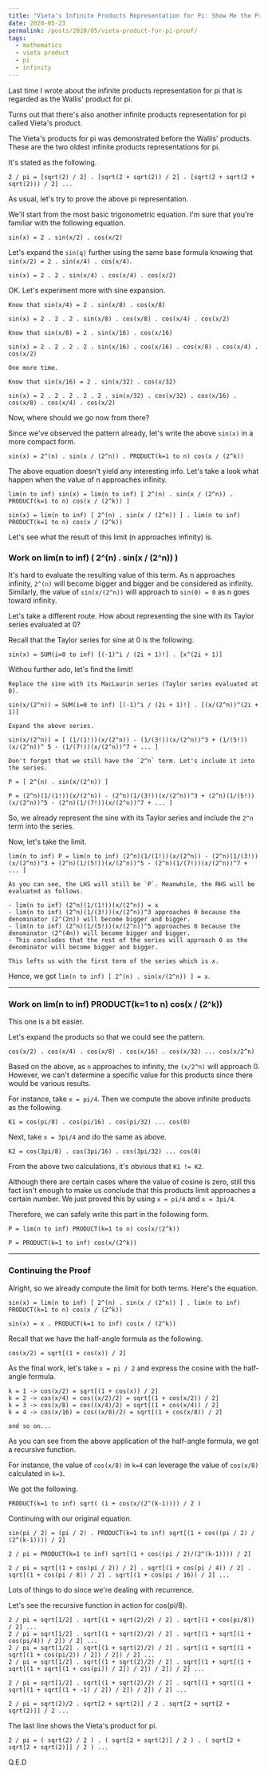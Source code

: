 ```yaml
---
title: "Vieta's Infinite Products Representation for Pi: Show Me the Proof!"
date: 2020-05-23
permalink: /posts/2020/05/vieta-product-for-pi-proof/
tags:
  - mathematics
  - vieta product
  - pi
  - infinity
---
```


Last time I wrote about the infinite products representation for pi that is regarded as the Wallis' product for pi.

Turns out that there's also another infinite products representation for pi called Vieta's product. 

The Vieta's products for pi was demonstrated before the Wallis' products. These are the two oldest infinite products representations for pi.

It's stated as the following.

```
2 / pi = [sqrt(2) / 2] . [sqrt(2 + sqrt(2)) / 2] . [sqrt(2 + sqrt(2 + sqrt(2))) / 2] ...
```

As usual, let's try to prove the above pi representation.

We'll start from the most basic trigonometric equation. I'm sure that you're familiar with the following equation.

```
sin(x) = 2 . sin(x/2) . cos(x/2)
```

Let's expand the `sin(q)` further using the same base formula knowing that `sin(x/2) = 2 . sin(x/4) . cos(x/4)`.

```
sin(x) = 2 . 2 . sin(x/4) . cos(x/4) . cos(x/2)
```

OK. Let's experiment more with sine expansion.

```
Know that sin(x/4) = 2 . sin(x/8) . cos(x/8)

sin(x) = 2 . 2 . 2 . sin(x/8) . cos(x/8) . cos(x/4) . cos(x/2)

Know that sin(x/8) = 2 . sin(x/16) . cos(x/16)

sin(x) = 2 . 2 . 2 . 2 . sin(x/16) . cos(x/16) . cos(x/8) . cos(x/4) . cos(x/2)

One more time.

Know that sin(x/16) = 2 . sin(x/32) . cos(x/32)

sin(x) = 2 . 2 . 2 . 2 . 2 . sin(x/32) . cos(x/32) . cos(x/16) . cos(x/8) . cos(x/4) . cos(x/2)
```

Now, where should we go now from there?

Since we've observed the pattern already, let's write the above `sin(x)` in a more compact form.

```
sin(x) = 2^(n) . sin(x / (2^n)) . PRODUCT(k=1 to n) cos(x / (2^k))
```

The above equation doesn't yield any interesting info. Let's take a look what happen when the value of n approaches infinity.

```
lim(n to inf) sin(x) = lim(n to inf) [ 2^(n) . sin(x / (2^n)) . PRODUCT(k=1 to n) cos(x / (2^k)) ]

sin(x) = lim(n to inf) [ 2^(n) . sin(x / (2^n)) ] . lim(n to inf) PRODUCT(k=1 to n) cos(x / (2^k))
```

Let's see what the result of this limit (n approaches infinity) is.

### Work on lim(n to inf) ( 2^(n) . sin(x / (2^n)) )

It's hard to evaluate the resulting value of this term. As n approaches infinity, `2^(n)` will become bigger and bigger and be considered as infinity. Similarly, the value of `sin(x/(2^n))` will approach to `sin(0) = 0` as n goes toward infinity.

Let's take a different route. How about representing the sine with its Taylor series evaluated at 0?

Recall that the Taylor series for sine at 0 is the following.

```
sin(x) = SUM(i=0 to inf) [(-1)^i / (2i + 1)!] . [x^(2i + 1)]
```

Withou further ado, let's find the limit!

```
Replace the sine with its MacLaurin series (Taylor series evaluated at 0).

sin(x/(2^n)) = SUM(i=0 to inf) [(-1)^i / (2i + 1)!] . [(x/(2^n))^(2i + 1)]

Expand the above series.

sin(x/(2^n)) = [ (1/(1!))(x/(2^n)) - (1/(3!))(x/(2^n))^3 + (1/(5!))(x/(2^n))^ 5 - (1/(7!))(x/(2^n))^7 + ... ]

Don't forget that we still have the `2^n` term. Let's include it into the series.

P = [ 2^(n) . sin(x/(2^n)) ]

P = (2^n)(1/(1!))(x/(2^n)) - (2^n)(1/(3!))(x/(2^n))^3 + (2^n)(1/(5!))(x/(2^n))^5 - (2^n)(1/(7!))(x/(2^n))^7 + ... ]
```

So, we already represent the sine with its Taylor series and include the `2^n` term into the series.

Now, let's take the limit.

```
lim(n to inf) P = lim(n to inf) (2^n)(1/(1!))(x/(2^n)) - (2^n)(1/(3!))(x/(2^n))^3 + (2^n)(1/(5!))(x/(2^n))^5 - (2^n)(1/(7!))(x/(2^n))^7 + ... ]

As you can see, the LHS will still be `P`. Meanwhile, the RHS will be evaluated as follows.

- lim(n to inf) (2^n)(1/(1!))(x/(2^n)) = x
- lim(n to inf) (2^n)(1/(3!))(x/(2^n))^3 approaches 0 because the denominator (2^(2n)) will become bigger and bigger.
- lim(n to inf) (2^n)(1/(5!))(x/(2^n))^5 approaches 0 because the denominator (2^(4n)) will become bigger and bigger.
- This concludes that the rest of the series will approach 0 as the denominator will become bigger and bigger.

This lefts us with the first term of the series which is x.
```

Hence, we got `lim(n to inf) [ 2^(n) . sin(x/(2^n)) ] = x`.

---

### Work on lim(n to inf) PRODUCT(k=1 to n) cos(x / (2^k))

This one is a bit easier.

Let's expand the products so that we could see the pattern.

```
cos(x/2) . cos(x/4) . cos(x/8) . cos(x/16) . cos(x/32) ... cos(x/2^n)
```

Based on the above, as `n` approaches to infinity, the `(x/2^n)` will approach 0. However, we can't determine a specific value for this products since there would be various results.

For instance, take `x = pi/4`. Then we compute the above infinite products as the following.

```
K1 = cos(pi/8) . cos(pi/16) . cos(pi/32) ... cos(0)
```

Next, take `x = 3pi/4` and do the same as above.

```
K2 = cos(3pi/8) . cos(3pi/16) . cos(3pi/32) ... cos(0)
```

From the above two calculations, it's obvious that `K1 != K2`.

Although there are certain cases where the value of cosine is zero, still this fact isn't enough to make us conclude that this products limit approaches a certain number. We just proved this by using `x = pi/4` and `x = 3pi/4`.

Therefore, we can safely write this part in the following form.

```
P = lim(n to inf) PRODUCT(k=1 to n) cos(x/(2^k))

P = PRODUCT(k=1 to inf) cos(x/(2^k))
```

---

### Continuing the Proof

Alright, so we already compute the limit for both terms. Here's the equation.

```
sin(x) = lim(n to inf) [ 2^(n) . sin(x / (2^n)) ] . lim(n to inf) PRODUCT(k=1 to n) cos(x / (2^k))

sin(x) = x . PRODUCT(k=1 to inf) cos(x / (2^k))
```

Recall that we have the half-angle formula as the following.

```
cos(x/2) = sqrt[(1 + cos(x)) / 2]
```

As the final work, let's take `x = pi / 2` and express the cosine with the half-angle formula.

```
k = 1 -> cos(x/2) = sqrt[(1 + cos(x)) / 2]
k = 2 -> cos(x/4) = cos((x/2)/2) = sqrt[(1 + cos(x/2)) / 2]
k = 3 -> cos(x/8) = cos((x/4)/2) = sqrt[(1 + cos(x/4)) / 2]
k = 4 -> cos(x/16) = cos((x/8)/2) = sqrt[(1 + cos(x/8)) / 2]

and so on...
```

As you can see from the above application of the half-angle formula, we got a recursive function.

For instance, the value of `cos(x/8)` in `k=4` can leverage the value of `cos(x/8)` calculated in `k=3`.

We got the following.

```
PRODUCT(k=1 to inf) sqrt( (1 + cos(x/(2^(k-1)))) / 2 )
```

Continuing with our original equation.

```
sin(pi / 2) = (pi / 2) . PRODUCT(k=1 to inf) sqrt[(1 + cos((pi / 2) / (2^(k-1)))) / 2]

2 / pi = PRODUCT(k=1 to inf) sqrt[(1 + cos((pi / 2)/(2^(k-1)))) / 2]

2 / pi = sqrt[(1 + cos(pi / 2)) / 2] . sqrt[(1 + cos(pi / 4)) / 2] . sqrt[(1 + cos(pi / 8)) / 2] . sqrt[(1 + cos(pi / 16)) / 2] ...
```

Lots of things to do since we're dealing with recurrence.

Let's see the recursive function in action for cos(pi/8).

```
2 / pi = sqrt[1/2] . sqrt[(1 + sqrt(2)/2) / 2] . sqrt[(1 + cos(pi/8)) / 2] ...
2 / pi = sqrt[1/2] . sqrt[(1 + sqrt(2)/2) / 2] . sqrt[(1 + sqrt[(1 + cos(pi/4)) / 2]) / 2] ...
2 / pi = sqrt[1/2] . sqrt[(1 + sqrt(2)/2) / 2] . sqrt[(1 + sqrt[(1 + sqrt[(1 + cos(pi/2)) / 2]) / 2]) / 2] ...
2 / pi = sqrt[1/2] . sqrt[(1 + sqrt(2)/2) / 2] . sqrt[(1 + sqrt[(1 + sqrt[(1 + sqrt[(1 + cos(pi)) / 2]) / 2]) / 2]) / 2] ...

2 / pi = sqrt[1/2] . sqrt[(1 + sqrt(2)/2) / 2] . sqrt[(1 + sqrt[(1 + sqrt[(1 + sqrt[(1 + -1) / 2]) / 2]) / 2]) / 2] ...

2 / pi = sqrt(2)/2 . sqrt[2 + sqrt(2)] / 2 . sqrt[2 + sqrt[2 + sqrt(2)]] / 2 ...
```

The last line shows the Vieta's product for pi.

```
2 / pi = ( sqrt(2) / 2 ) . ( sqrt[2 + sqrt(2)] / 2 ) . ( sqrt[2 + sqrt[2 + sqrt(2)]] / 2 ) ...
```

Q.E.D
